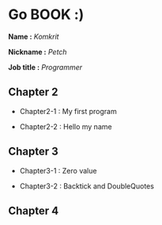 # Go BOOK :)

**Name :** *Komkrit*

**Nickname :** *Petch*

**Job title :** *Programmer*

## Chapter 2

* Chapter2-1 : My first program

* Chapter2-2 : Hello my name

## Chapter 3

* Chapter3-1 : Zero value

* Chapter3-2 : Backtick and DoubleQuotes

## Chapter 4

